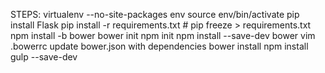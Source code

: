 

STEPS:
virtualenv --no-site-packages env
source env/bin/activate
pip install Flask
pip install -r requirements.txt  # pip freeze > requirements.txt
npm install -b bower
bower init
npm init
npm install --save-dev bower
vim .bowerrc
update bower.json with dependencies
bower install
npm install gulp --save-dev
